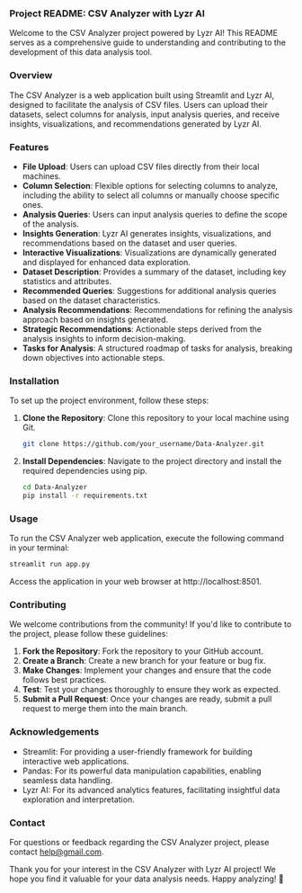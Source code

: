 ### **Project README: CSV Analyzer with Lyzr AI**

Welcome to the CSV Analyzer project powered by Lyzr AI! This README serves as a comprehensive guide to understanding and contributing to the development of this data analysis tool.

### Overview

The CSV Analyzer is a web application built using Streamlit and Lyzr AI, designed to facilitate the analysis of CSV files. Users can upload their datasets, select columns for analysis, input analysis queries, and receive insights, visualizations, and recommendations generated by Lyzr AI.

### Features

- **File Upload**: Users can upload CSV files directly from their local machines.
- **Column Selection**: Flexible options for selecting columns to analyze, including the ability to select all columns or manually choose specific ones.
- **Analysis Queries**: Users can input analysis queries to define the scope of the analysis.
- **Insights Generation**: Lyzr AI generates insights, visualizations, and recommendations based on the dataset and user queries.
- **Interactive Visualizations**: Visualizations are dynamically generated and displayed for enhanced data exploration.
- **Dataset Description**: Provides a summary of the dataset, including key statistics and attributes.
- **Recommended Queries**: Suggestions for additional analysis queries based on the dataset characteristics.
- **Analysis Recommendations**: Recommendations for refining the analysis approach based on insights generated.
- **Strategic Recommendations**: Actionable steps derived from the analysis insights to inform decision-making.
- **Tasks for Analysis**: A structured roadmap of tasks for analysis, breaking down objectives into actionable steps.

### Installation

To set up the project environment, follow these steps:

1. **Clone the Repository**: Clone this repository to your local machine using Git.
   
   ```bash
   git clone https://github.com/your_username/Data-Analyzer.git
   ```

2. **Install Dependencies**: Navigate to the project directory and install the required dependencies using pip.
   
   ```bash
   cd Data-Analyzer
   pip install -r requirements.txt
   ```

### Usage

To run the CSV Analyzer web application, execute the following command in your terminal:

```bash
streamlit run app.py
```

Access the application in your web browser at http://localhost:8501.

### Contributing

We welcome contributions from the community! If you'd like to contribute to the project, please follow these guidelines:

1. **Fork the Repository**: Fork the repository to your GitHub account.
2. **Create a Branch**: Create a new branch for your feature or bug fix.
3. **Make Changes**: Implement your changes and ensure that the code follows best practices.
4. **Test**: Test your changes thoroughly to ensure they work as expected.
5. **Submit a Pull Request**: Once your changes are ready, submit a pull request to merge them into the main branch.

### Acknowledgements

- Streamlit: For providing a user-friendly framework for building interactive web applications.
- Pandas: For its powerful data manipulation capabilities, enabling seamless data handling.
- Lyzr AI: For its advanced analytics features, facilitating insightful data exploration and interpretation.

### Contact

For questions or feedback regarding the CSV Analyzer project, please contact [help@gmail.com](mailto:meetupadhyaythegreat@gmail.com).

Thank you for your interest in the CSV Analyzer with Lyzr AI project! We hope you find it valuable for your data analysis needs. Happy analyzing! 🚀
